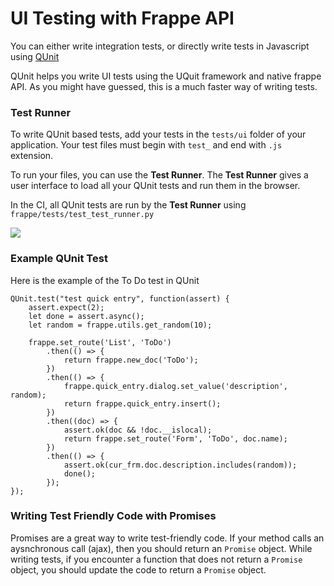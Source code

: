# UI Testing with Frappe API

You can either write integration tests, or directly write tests in Javascript using [QUnit](http://api.qunitjs.com/)

QUnit helps you write UI tests using the UQuit framework and native frappe API. As you might have guessed, this is a much faster way of writing tests.

### Test Runner

To write QUnit based tests, add your tests in the `tests/ui` folder of your application. Your test files must begin with `test_` and end with `.js` extension.

To run your files, you can use the **Test Runner**. The **Test Runner** gives a user interface to load all your QUnit tests and run them in the browser.

In the CI, all QUnit tests are run by the **Test Runner** using `frappe/tests/test_test_runner.py`

<img src="{{docs_base_url}}/assets/img/app-development/test-runner.png" class="screenshot">

### Example QUnit Test

Here is the example of the To Do test in QUnit

    QUnit.test("test quick entry", function(assert) {
        assert.expect(2);
        let done = assert.async();
        let random = frappe.utils.get_random(10);

        frappe.set_route('List', 'ToDo')
            .then(() => {
                return frappe.new_doc('ToDo');
            })
            .then(() => {
                frappe.quick_entry.dialog.set_value('description', random);
                return frappe.quick_entry.insert();
            })
            .then((doc) => {
                assert.ok(doc && !doc.__islocal);
                return frappe.set_route('Form', 'ToDo', doc.name);
            })
            .then(() => {
                assert.ok(cur_frm.doc.description.includes(random));
                done();
            });
    });

### Writing Test Friendly Code with Promises

Promises are a great way to write test-friendly code. If your method calls an aysnchronous call (ajax), then you should return an `Promise` object. While writing tests, if you encounter a function that does not return a `Promise` object, you should update the code to return a `Promise` object.
